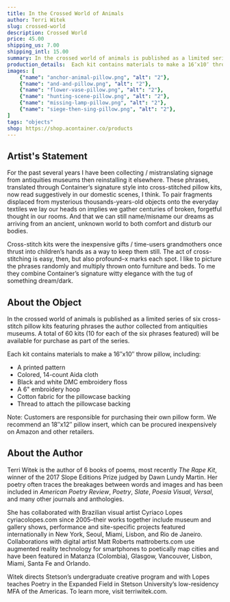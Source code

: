 ```yaml
---
title: In the Crossed World of Animals
author: Terri Witek
slug: crossed-world
description: Crossed World
price: 45.00
shipping_us: 7.00
shipping_intl: 15.00
summary: In the crossed world of animals is published as a limited series of six cross-stitch pillow kits featuring phrases the author collected from antiquities museums.
production_details:  Each kit contains materials to make a 16″x10″ throw pillow (not including the pillow form).
images: [
    {"name": "anchor-animal-pillow.png", "alt": "2"},
    {"name": "and-and-pillow.png", "alt": "2"},
    {"name": "flower-vase-pillow.png", "alt": "2"},
    {"name": "hunting-scene-pillow.png", "alt": "2"},
    {"name": "missing-lamp-pillow.png", "alt": "2"},
    {"name": "siege-then-sing-pillow.png", "alt": "2"},
]
tags: "objects"
shop: https://shop.acontainer.co/products
---
```


## Artist's Statement

For the past several years I have been collecting / mistranslating signage from antiquities museums then reinstalling it elsewhere. These phrases, translated through Container’s signature style into cross-stitched pillow kits, now read suggestively in our domestic scenes, I think. To pair fragments displaced from mysterious thousands-years-old objects onto the everyday textiles we lay our heads on implies we gather centuries of broken, forgetful thought in our rooms. And that we can still name/misname our dreams as arriving from an ancient, unknown world to both comfort and disturb our bodies.

Cross-stitch kits were the inexpensive gifts / time-users grandmothers once thrust into children’s hands as a way to keep them still. The act of cross-stitching is easy, then, but also profound–x marks each spot. I like to picture the phrases randomly and multiply thrown onto furniture and beds. To me they combine Container’s signature witty elegance with the tug of something dream/dark.


## About the Object

In the crossed world of animals is published as a limited series of six cross-stitch pillow kits featuring phrases the author collected from antiquities museums. A total of 60 kits (10 for each of the six phrases featured) will be available for purchase as part of the series.


Each kit contains materials to make a 16″x10″ throw pillow, including:

* A printed pattern
* Colored, 14-count Aida cloth
* Black and white DMC embroidery floss
* A 6" embroidery hoop
* Cotton fabric for the pillowcase backing
* Thread to attach the pillowcase backing

Note: Customers are responsible for purchasing their own pillow form. We recommend an 18″x12″ pillow insert, which can be procured inexpensively on Amazon and other retailers.

## About the Author

Terri Witek is the author of 6 books of poems, most recently _The Rape Kit_, winner of the 2017 Slope Editions Prize judged by Dawn Lundy Martin. Her poetry often traces the breakages between words and images and has been included in _American Poetry Review_, _Poetry_, _Slate_, _Poesia Visual_, _Versal_, and many other journals and anthologies.

She has collaborated with Brazilian visual artist Cyriaco Lopes cyriacolopes.com since 2005–their works together include museum and gallery shows, performance and site-specific projects featured internationally in New York, Seoul, Miami, Lisbon, and Rio de Janeiro. Collaborations with digital artist Matt Roberts mattroberts.com use augmented reality technology for smartphones to poetically map cities and have been featured in Matanza (Colombia), Glasgow, Vancouver, Lisbon, Miami, Santa Fe and Orlando.

Witek directs Stetson’s undergraduate creative program and with Lopes teaches Poetry in the Expanded Field in Stetson University’s low-residency MFA of the Americas. To learn more, visit terriwitek.com.